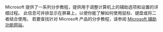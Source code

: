 Microsoft 提供了一系列分步教程，提供用于调整计算机上的辅助选项和设置的详细过程。 此信息可并排显示在屏幕上，以使你能了解如何使用鼠标、键盘或将二者结合使用。 若要查找针对 Microsoft 产品的分步教程，请参阅 [Microsoft 辅助功能网站](http://go.microsoft.com/fwlink/?LinkId=8431)。

<!--HONumber=Jun16_HO4-->


